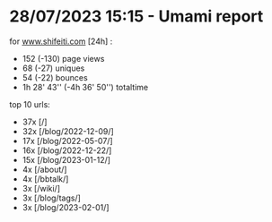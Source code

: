 # 28/07/2023 15:15 - Umami report
for www.shifeiti.com [24h] :

 - 152 (-130) page views
 - 68 (-27) uniques
 - 54 (-22) bounces
 - 1h 28' 43'' (-4h 36' 50'') totaltime


top 10 urls:
 - 37x [/]
 - 32x [/blog/2022-12-09/]
 - 17x [/blog/2022-05-07/]
 - 16x [/blog/2022-12-22/]
 - 15x [/blog/2023-01-12/]
 - 4x [/about/]
 - 4x [/bbtalk/]
 - 3x [/wiki/]
 - 3x [/blog/tags/]
 - 3x [/blog/2023-02-01/]


